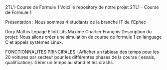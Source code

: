 2TL1-Course de Formule 1
Voici le repository de notre projet 2TL1 - Course de Formule 1

Présentation :
Nous sommes 4 étudiants de la branche IT de l'Ephec

Dory Mathis
Lepage Eliott
Lits Maxime
Charlier François
Description du projet:
Nous allons créer une simulation de course de formule 1 en language C et appels systèmes Linux.

FONCTIONNALITES PRINCIPALES :
Afficher un tableau des temps pour les 20 voitures par secteur pour les différentes phases de la course ( essais, qualification).
Gérer un temps au stand et les crashs.
